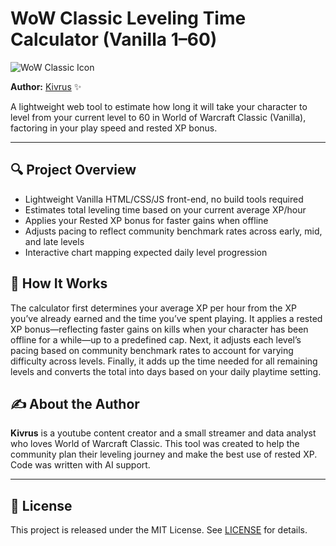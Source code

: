 # WoW Classic Leveling Time Calculator (Vanilla 1–60)

![WoW Classic Icon](https://raw.githubusercontent.com/YourRepo/assets/main/wow-icon.png)

**Author:** [Kivrus](https://www.youtube.com/yourchannel) ✨

A lightweight web tool to estimate how long it will take your character to level from your current level to 60 in World of Warcraft Classic (Vanilla), factoring in your play speed and rested XP bonus.

---

## 🔍 Project Overview

* Lightweight Vanilla HTML/CSS/JS front-end, no build tools required
* Estimates total leveling time based on your current average XP/hour
* Applies your Rested XP bonus for faster gains when offline
* Adjusts pacing to reflect community benchmark rates across early, mid, and late levels
* Interactive chart mapping expected daily level progression

## 🔧 How It Works

The calculator first determines your average XP per hour from the XP you’ve already earned and the time you’ve spent playing.
It applies a rested XP bonus—reflecting faster gains on kills when your character has been offline for a while—up to a predefined cap.
Next, it adjusts each level’s pacing based on community benchmark rates to account for varying difficulty across levels.
Finally, it adds up the time needed for all remaining levels and converts the total into days based on your daily playtime setting.


## ✍️ About the Author

**Kivrus** is a youtube content creator and a small streamer and data analyst who loves World of Warcraft Classic. This tool was created to help the community plan their leveling journey and make the best use of rested XP.
Code was written with AI support.

---

## 📄 License

This project is released under the MIT License. See [LICENSE](LICENSE) for details.
